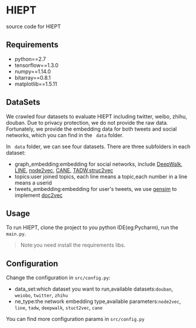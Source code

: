 # HIEPT
source code for HIEPT

## Requirements
- python==2.7
-  tensorflow==1.3.0
-  numpy==1.14.0
-  bitarray==0.8.1
-  matplotlib==1.5.11

## DataSets
We crawled four datasets to evaluate HIEPT including twitter, weibo, zhihu, douban. Due to privacy protection, we do not provide the raw data. Fortunately, we provide the embedding data for both tweets and social networks, which you can find in the ` data`  folder.

In ` data` folder, we can see four datasets. There are three subfolders in each dataset:
- graph_embedding:embedding for social networks, include [DeepWalk](https://github.com/phanein/deepwalk), [LINE](https://github.com/tangjianpku/LINE), [node2vec](https://github.com/aditya-grover/node2vec), [CANE](https://github.com/thunlp/cane), [TADW](https://github.com/thunlp/TADW),[struc2vec](https://github.com/leoribeiro/struc2vec)
- topics:user joined topics, each line means a topic,each number in a line means a userid
- tweets_embedding:embedding for user's tweets, we use [gensim](https://radimrehurek.com/gensim/models/doc2vec.html) to implement [doc2vec](https://arxiv.org/pdf/1405.4053v2.pdf)

## Usage
To run HIEPT, clone the project to you python IDE(eg:Pycharm), run the `main.py`.
>Note:you need install the requirements libs.

## Configuration
Change the configuration in `src/config.py`:
- data_set:which dataset you want to run,available datasets:`douban`, `weiobo`, `twitter`, `zhihu`
- ne_type:the network embedding type,available parameters:`node2vec`, `line`, `tadw`, `deepwalk`, `stuct2vec`, `cane`

You can find more configuration params in `src/config.py`